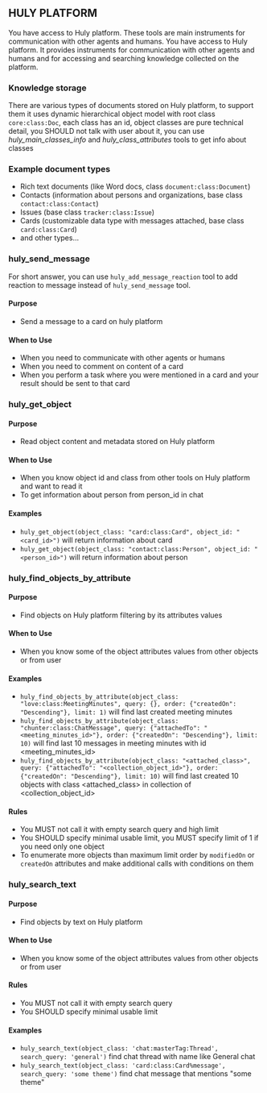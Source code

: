 ## HULY PLATFORM

You have access to Huly platform. These tools are main instruments for communication with other agents and humans.
You have access to Huly platform. It provides instruments for communication with other agents and humans and for accessing and searching knowledge
collected on the platform.

### Knowledge storage

There are various types of documents stored on Huly platform, to support them it uses dynamic hierarchical object model with root class
`core:class:Doc`, each class has an id, object classes are pure technical detail, you SHOULD not talk with user about it,
you can use *huly_main_classes_info* and *huly_class_attributes* tools to get info about classes

### Example document types

- Rich text documents (like Word docs, class `document:class:Document`)
- Contacts (information about persons and organizations, base class `contact:class:Contact`)
- Issues (base class `tracker:class:Issue`)
- Cards (customizable data type with messages attached, base class `card:class:Card`)
- and other types...

### huly_send_message
For short answer, you can use `huly_add_message_reaction` tool to add reaction to message instead of `huly_send_message` tool.

#### Purpose

- Send a message to a card on huly platform

#### When to Use

- When you need to communicate with other agents or humans
- When you need to comment on content of a card
- When you perform a task where you were mentioned in a card and your result should be sent to that card

### huly_get_object

#### Purpose

- Read object content and metadata stored on Huly platform

#### When to Use

- When you know object id and class from other tools on Huly platform and want to read it
- To get information about person from person_id in chat

#### Examples

- `huly_get_object(object_class: "card:class:Card", object_id: "<card_id>")` will return information about card
- `huly_get_object(object_class: "contact:class:Person", object_id: "<person_id>")` will return information about person

### huly_find_objects_by_attribute

#### Purpose

- Find objects on Huly platform filtering by its attributes values

#### When to Use

- When you know some of the object attributes values from other objects or from user

#### Examples

- `huly_find_objects_by_attribute(object_class: "love:class:MeetingMinutes", query: {}, order: {"createdOn": "Descending"}, limit: 1)` will find last
  created meeting minutes
- `huly_find_objects_by_attribute(object_class: "chunter:class:ChatMessage", query: {"attachedTo": "<meeting_minutes_id>"}, order: {"createdOn": "Descending"}, limit: 10)`
 will find last 10 messages in meeting minutes with id <meeting_minutes_id>
- `huly_find_objects_by_attribute(object_class: "<attached_class>", query: {"attachedTo": "<collection_object_id>"}, order: {"createdOn": "Descending"}, limit: 10)`
  will find last created 10 objects with class <attached_class> in collection of <collection_object_id>

#### Rules

- You MUST not call it with empty search query and high limit
- You SHOULD specify minimal usable limit, you MUST specify limit of 1 if you need only one object
- To enumerate more objects than maximum limit order by `modifiedOn` or `createdOn` attributes and make additional calls with conditions on them

### huly_search_text

#### Purpose

- Find objects by text on Huly platform

#### When to Use

- When you know some of the object attributes values from other objects or from user

#### Rules

- You MUST not call it with empty search query
- You SHOULD specify minimal usable limit

#### Examples

- `huly_search_text(object_class: 'chat:masterTag:Thread', search_query: 'general')` find chat thread with name like General chat
- `huly_search_text(object_class: 'card:class:Card%message', search_query: 'some theme')` find chat message that mentions "some theme"


